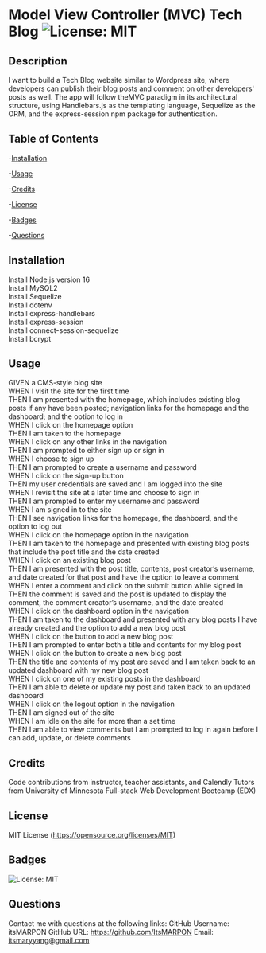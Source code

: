 # Model View Controller (MVC) Tech Blog ![License: MIT](https://img.shields.io/badge/License-MIT-yellow.svg)

## Description

I want to build a Tech Blog website similar to Wordpress site, where developers can publish their blog posts and comment on other developers' posts as well. The app will follow theMVC paradigm in its architectural structure, using Handlebars.js as the templating language, Sequelize as the ORM, and the express-session npm package for authentication.

## Table of Contents

-[Installation](#installation)

-[Usage](#usage)

-[Credits](#credits)

-[License](#license)

-[Badges](#badges)

-[Questions](#questions)

## Installation<a name ="installation"></a>

Install Node.js version 16 <br />
Install MySQL2 <br />
Install Sequelize <br />
Install dotenv <br />
Install express-handlebars <br />
Install express-session <br />
Install connect-session-sequelize <br />
Install bcrypt <br />

## Usage<a name = "usage"></a>

GIVEN a CMS-style blog site <br />
WHEN I visit the site for the first time <br />
THEN I am presented with the homepage, which includes existing blog posts if any have been posted; navigation links for the homepage and the dashboard; and the option to log in <br />
WHEN I click on the homepage option <br />
THEN I am taken to the homepage <br />
WHEN I click on any other links in the navigation <br />
THEN I am prompted to either sign up or sign in <br />
WHEN I choose to sign up <br />
THEN I am prompted to create a username and password <br />
WHEN I click on the sign-up button <br />
THEN my user credentials are saved and I am logged into the site <br />
WHEN I revisit the site at a later time and choose to sign in <br />
THEN I am prompted to enter my username and password <br />
WHEN I am signed in to the site <br />
THEN I see navigation links for the homepage, the dashboard, and the option to log out <br />
WHEN I click on the homepage option in the navigation <br />
THEN I am taken to the homepage and presented with existing blog posts that include the post title and the date created <br />
WHEN I click on an existing blog post <br />
THEN I am presented with the post title, contents, post creator’s username, and date created for that post and have the option to leave a comment <br />
WHEN I enter a comment and click on the submit button while signed in <br />
THEN the comment is saved and the post is updated to display the comment, the comment creator’s username, and the date created <br />
WHEN I click on the dashboard option in the navigation <br />
THEN I am taken to the dashboard and presented with any blog posts I have already created and the option to add a new blog post <br />
WHEN I click on the button to add a new blog post <br />
THEN I am prompted to enter both a title and contents for my blog post <br />
WHEN I click on the button to create a new blog post <br />
THEN the title and contents of my post are saved and I am taken back to an updated dashboard with my new blog post <br />
WHEN I click on one of my existing posts in the dashboard <br />
THEN I am able to delete or update my post and taken back to an updated dashboard <br />
WHEN I click on the logout option in the navigation <br />
THEN I am signed out of the site <br />
WHEN I am idle on the site for more than a set time <br />
THEN I am able to view comments but I am prompted to log in again before I can add, update, or delete comments <br />

## Credits<a name = "credits"></a>

Code contributions from instructor, teacher assistants, and Calendly Tutors from University of Minnesota Full-stack Web Development Bootcamp (EDX)

## License<a name= "license"></a>

MIT License (https://opensource.org/licenses/MIT)

## Badges<a name="badges"></a>

![License: MIT](https://img.shields.io/badge/License-MIT-yellow.svg)

## Questions<a name = "questions"></a>

Contact me with questions at the following links:
GitHub Username: itsMARPON
GitHub URL: https://github.com/ItsMARPON
Email: itsmaryyang@gmail.com
